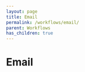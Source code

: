 ```yaml
---
layout: page
title: Email
permalink: /workflows/email/
parent: Workflows
has_children: true
---
```


# Email